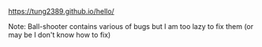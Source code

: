 https://tung2389.github.io/hello/


Note: Ball-shooter contains various of bugs but I am too lazy to fix them (or may be I don't know how to fix)
